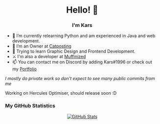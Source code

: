 <h1 align='center'>Hello! 👋</h1>

<h3 align='center'>I'm Kars</h3>

- 🌱 I’m currently relearning Python and am experienced in Java and web development.
- 🔭 I’m an Owner at [Catposting](https://discord.gg/catposting)
- 🧠 Trying to learn Graphic Design and Frontend Development.
- ⚔  I'm also a developer at
[Muffinized](https://discord.gg/pZ6aakyeun)
- 📫 You can contact me on Discord by adding Kars#1996 or check out my [Portfolio](https://kars.bio)

*I mostly do private work so don't expect to see many public commits from me*

Working on Hercules Optimiser, should release soon :D

### My GitHub Statistics
<p align="center">  
  <a href="https://github.com/kars1996">
    <img alt="GitHub Stats" src="https://streak-stats.demolab.com?user=kars1996&theme=dark&hide_border=true&ring=FFA117&fire=FFA117&currStreakLabel=FFA117"/>
  </a>
</p>
